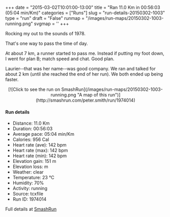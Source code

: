 +++
date = "2015-03-02T10:01:00-13:00"
title = "Ran 11.0 Km in 00:56:03 (05:04 min/Km)"
categories = ["Runs"]
slug = "run-details-20150302-1003"
type = "run"
draft = "False"
runmap = "/images/run-maps/20150302-1003-running.png"
svgmap = '<polyline points="0 56, 1 60, 2 60, 7 55, 11 51, 18 48, 24 50, 27 47, 27 45, 29 44, 44 46, 47 47, 53 52, 57 55, 61 56, 67 56, 78 53, 82 51, 89 52, 92 54, 96 52, 100 48, 98 44, 97 40, 98 44, 100 48, 98 51, 94 53, 92 54, 88 52, 84 51, 82 51, 79 53, 73 55, 66 56, 62 56, 62 56, 55 54, 50 50, 47 47, 44 45, 32 45, 28 45, 26 48, 24 50, 19 48, 16 48, 10 52, 7 55">'
+++

Rocking my out to the sounds of 1978. 

That's one way to pass the time of day. 

At about 7 km, a runner started to pass me. Instead if putting my foot down, I went for plan B; match speed and chat. Good plan. 

Laurier--that was her name--was good company. We ran and talked for about 2 km (until she reached the end of her run). We both ended up being faster.


<!--more-->

<center>
[![Click to see the run on SmashRun](/images/run-maps/20150302-1003-running.png "A map of this run")](http://smashrun.com/peter.smith/run/1974014)
</center>

#### Run details

* Distance: 11.0 Km
* Duration: 00:56:03
* Average pace: 05:04 min/Km
* Calories: 956 Cal
* Heart rate (ave): 142 bpm
* Heart rate (max): 142 bpm
* Heart rate (min): 142 bpm
* Elevation gain: 151 m
* Elevation loss:  m
* Weather: clear
* Temperature: 23 &deg;C
* Humidity: 70%
* Activity: running
* Source: tcxfile
* Run ID: 1974014

Full details at [SmashRun](http://smashrun.com/peter.smith/run/1974014)